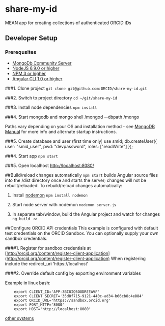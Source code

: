 # share-my-id
MEAN app for creating collections of authenticated ORCID iDs 

## Developer Setup
### Prerequsites
- [MongoDb Community Server](https://www.mongodb.com/download-center#community)
- [NodeJS 6.9.0 or higher](https://nodejs.org/en/)
- [NPM 3 or higher](https://www.npmjs.com/get-npm)
- [Angular CLI 1.0 or higher](https://github.com/angular/angular-cli)

###1. Clone project
```git clone git@github.com:ORCID/share-my-id.git```

###2. Switch to project directory
```cd ~/git/share-my-id```

###3. Install node dependencies
```npm install```

###4. Start mongodb and mongo shell
    <path to mongo installation directory>/mongod --dbpath <path to mongo data directory>
    <path to mongo installation directory>/mongo

Paths vary depending on your OS and installation method - see [MongoDB Manual](https://docs.mongodb.com/manual) for more info and alternate startup instructions.

###5. Create database and user (first time only)
     use smid;
        db.createUser({
          user: "smid_user",
          pwd: "devpassword",
              roles: ["readWrite"]
        });

###4. Start app
```npm start```

###5. Open localhost [http://localhost:8080/](http://localhost:8080/)

##Build/reload changes automatically
```npm start``` builds Angular source files into the /dist directory once and starts the server; changes will not be rebuilt/reloaded. To rebuild/reload changes automatically:

1. Install [nodemon](https://github.com/remy/nodemon)
```npm install nodemon```

2. Start node server with nodemon
```nodemon server.js```

3. In separate tab/window, build the Angular project and watch for changes
```ng build -w```

##Configure ORCID API credentials
This example is configured with default test credentials on the ORCID Sandbox. You can optionally supply your own sandbox credentials.

####1. Register for sandbox credentials at [http://orcid.org/content/register-client-application](http://orcid.org/content/register-client-application)
When registering include the redirect_uri 'https://localhost'

####2. Override default config by exporting environment variables

Example in linux bash:

        export CLIENT_ID='APP-3BI8IQ5O8DREEAVF'
        export CLIENT_SECRET='35d8f715-9121-440c-ad34-b66cb8c4e884'
        export ORCID_URL='https://sandbox.orcid.org'
        export PORT_HTTP='8080'
        export HOST='http://localhost:8080'

[other systems](https://www.schrodinger.com/kb/1842)
